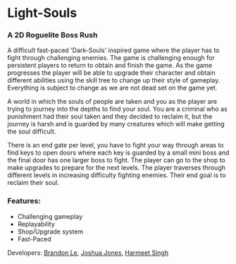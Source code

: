 # Light-Souls
### A 2D Roguelite Boss Rush

A difficult fast-paced 'Dark-Souls' inspired game where the player has to fight through challenging enemies. The game is challenging enough for persistent players to return to obtain and finish the game. As the game progresses the player will be able to upgrade their character and obtain different abilities using the skill tree to change up their style of gameplay. Everything is subject to change as we are not dead set on the game yet.

A world in which the souls of people are taken and you as the player are trying to journey into the depths to find your soul.
You are a criminal who as punishment had their soul taken and they decided to reclaim it, but the journey is harsh and is guarded by many creatures which will make getting the soul difficult.

There is an end gate per level, you have to fight your way through areas to find keys to open doors where each key is guarded by a small mini boss and the final door has one larger boss to fight. The player can go to the shop to make upgrades to prepare for the next levels.
The player traverses through different levels in increasing difficulty fighting enemies. Their end goal is to reclaim their soul.

### Features:
- Challenging gameplay
- Replayability
- Shop/Upgrade system
- Fast-Paced

Developers: [Brandon Le](https://github.com/oopsuwu), [Joshua Jones](https://github.com/zeekblitz), [Harmeet Singh](https://github.com/HarmeetSingh-001)
